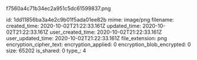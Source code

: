 f7560a4c71b34ec2a951c5dc61599837.png

id: 1dd11856ba3a4e2c9b01f5ada01ee82b
mime: image/png
filename: 
created_time: 2020-10-02T21:22:33.161Z
updated_time: 2020-10-02T21:22:33.161Z
user_created_time: 2020-10-02T21:22:33.161Z
user_updated_time: 2020-10-02T21:22:33.161Z
file_extension: png
encryption_cipher_text: 
encryption_applied: 0
encryption_blob_encrypted: 0
size: 65202
is_shared: 0
type_: 4
